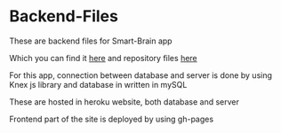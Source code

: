 # Backend-Files
These are backend files for Smart-Brain app 

Which you can find it [here](https://vijay2249.github.io/Smart-Brain/) and repository files [here](https://github.com/vijay2249/Smart-Brain)

For this app, connection between database and server is done by using Knex js library and database in written in mySQL

These are hosted in heroku website, both database and server

Frontend part of the site is deployed by using gh-pages 
